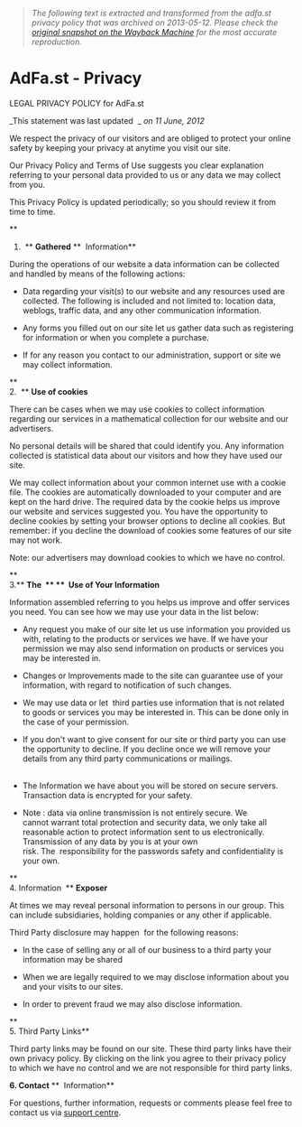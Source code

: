 > *The following text is extracted and transformed from the adfa.st privacy policy that was archived on 2013-05-12. Please check the [original snapshot on the Wayback Machine](https://web.archive.org/web/20130512074224id_/http%3A//adfa.st/en/privacy.html) for the most accurate reproduction.*

# AdFa.st - Privacy

LEGAL PRIVACY POLICY for AdFa.st

_This statement was last updated  _ _on 11 June, 2012_

  
We respect the privacy of our visitors and are obliged to protect your online safety by keeping your privacy at anytime you visit our site.

Our Privacy Policy and Terms of Use suggests you clear explanation referring to your personal data provided to us or any data we may collect from you.

This Privacy Policy is updated periodically; so you should review it from time to time.

**  
1.  ** **Gathered** **  Information**

During the operations of our website a data information can be collected and handled by means of the following actions:

  * Data regarding your visit(s) to our website and any resources used are collected. The following is included and not limited to: location data, weblogs, traffic data, and any other communication information.


  * Any forms you filled out on our site let us gather data such as registering for information or when you complete a purchase.
  * If for any reason you contact to our administration, support or site we may collect information.



**  
2.  ** **Use of cookies**

There can be cases when we may use cookies to collect information regarding our services in a mathematical collection for our website and our advertisers.

No personal details will be shared that could identify you. Any information collected is statistical data about our visitors and how they have used our site.

We may collect information about your common internet use with a cookie file. The cookies are automatically downloaded to your computer and are kept on the hard drive. The required data by the cookie helps us improve our website and services suggested you. You have the opportunity to decline cookies by setting your browser options to decline all cookies. But remember: if you decline the download of cookies some features of our site may not work.

Note: our advertisers may download cookies to which we have no control.

**  
3.** **The  ** **  Use of Your Information**

Information assembled referring to you helps us improve and offer services you need. You can see how we may use your data in the list below:

  * Any request you make of our site let us use information you provided us with, relating to the products or services we have. If we have your permission we may also send information on products or services you may be interested in.


  * Changes or Improvements made to the site can guarantee use of your information, with regard to notification of such changes.
  * We may use data or let  third parties use information that is not related to goods or services you may be interested in. This can be done only in the case of your permission.


  * If you don't want to give consent for our site or third party you can use the opportunity to decline. If you decline once we will remove your details from any third party communications or mailings.  
 
  * The Information we have about you will be stored on secure servers. Transaction data is encrypted for your safety.


  * Note : data via online transmission is not entirely secure. We cannot warrant total protection and security data, we only take all reasonable action to protect information sent to us electronically. Transmission of any data by you is at your own risk. The  responsibility for the passwords safety and confidentiality is your own.



**  
4\. Information  ** **Exposer**

At times we may reveal personal information to persons in our group. This can include subsidiaries, holding companies or any other if applicable.

Third Party disclosure may happen  for the following reasons:

  * In the case of selling any or all of our business to a third party your information may be shared


  * When we are legally required to we may disclose information about you and your visits to our sites.


  * In order to prevent fraud we may also disclose information.



**  
5\. Third Party Links**

Third party links may be found on our site. These third party links have their own privacy policy. By clicking on the link you agree to their privacy policy to which we have no control and we are not responsible for third party links.

**6\. Contact** **  Information**

For questions, further information, requests or comments please feel free to contact us via [support centre](http://support.adfa.st/ "AdFa.st - Support Centre").
